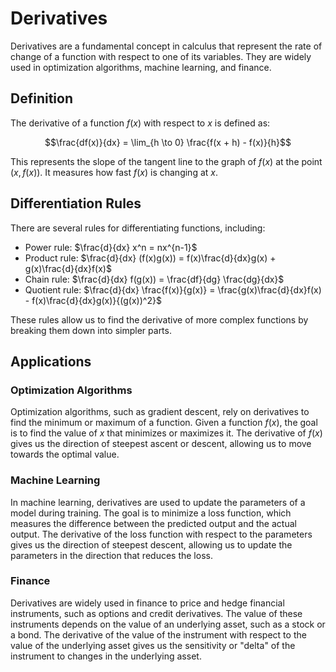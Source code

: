 # Derivatives

Derivatives are a fundamental concept in calculus that represent the rate of change of a function with respect to one of its variables. They are widely used in optimization algorithms, machine learning, and finance.

## Definition

The derivative of a function $f(x)$ with respect to $x$ is defined as:

$$\frac{df(x)}{dx} = \lim_{h \to 0} \frac{f(x + h) - f(x)}{h}$$

This represents the slope of the tangent line to the graph of $f(x)$ at the point $(x, f(x))$. It measures how fast $f(x)$ is changing at $x$.

## Differentiation Rules

There are several rules for differentiating functions, including:

- Power rule: $\frac{d}{dx} x^n = nx^{n-1}$
- Product rule: $\frac{d}{dx} (f(x)g(x)) = f(x)\frac{d}{dx}g(x) + g(x)\frac{d}{dx}f(x)$
- Chain rule: $\frac{d}{dx} f(g(x)) = \frac{df}{dg} \frac{dg}{dx}$
- Quotient rule: $\frac{d}{dx} \frac{f(x)}{g(x)} = \frac{g(x)\frac{d}{dx}f(x) - f(x)\frac{d}{dx}g(x)}{(g(x))^2}$

These rules allow us to find the derivative of more complex functions by breaking them down into simpler parts.

## Applications

### Optimization Algorithms

Optimization algorithms, such as gradient descent, rely on derivatives to find the minimum or maximum of a function. Given a function $f(x)$, the goal is to find the value of $x$ that minimizes or maximizes it. The derivative of $f(x)$ gives us the direction of steepest ascent or descent, allowing us to move towards the optimal value.

### Machine Learning

In machine learning, derivatives are used to update the parameters of a model during training. The goal is to minimize a loss function, which measures the difference between the predicted output and the actual output. The derivative of the loss function with respect to the parameters gives us the direction of steepest descent, allowing us to update the parameters in the direction that reduces the loss.

### Finance

Derivatives are widely used in finance to price and hedge financial instruments, such as options and credit derivatives. The value of these instruments depends on the value of an underlying asset, such as a stock or a bond. The derivative of the value of the instrument with respect to the value of the underlying asset gives us the sensitivity or "delta" of the instrument to changes in the underlying asset.
